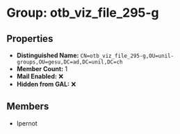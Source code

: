 # Group: otb_viz_file_295-g

## Properties

- **Distinguished Name:** `CN=otb_viz_file_295-g,OU=unil-groups,OU=gesu,DC=ad,DC=unil,DC=ch`
- **Member Count:** 1
- **Mail Enabled:** ❌
- **Hidden from GAL:** ❌

## Members

- lpernot
